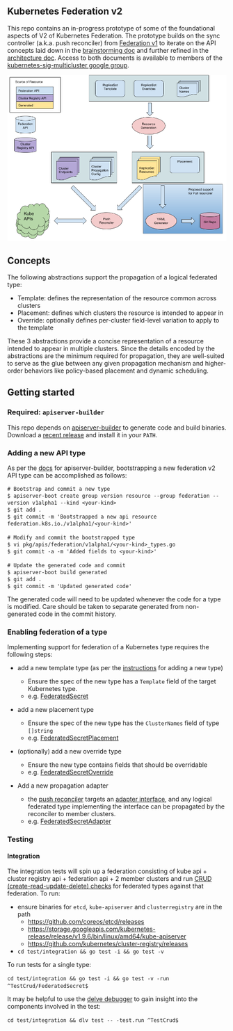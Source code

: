 ## Kubernetes Federation v2

This repo contains an in-progress prototype of some of the
foundational aspects of V2 of Kubernetes Federation.  The prototype
builds on the sync controller (a.k.a. push reconciler) from
[Federation v1](https://github.com/kubernetes/federation/) to iterate
on the API concepts laid down in the [brainstorming
doc](https://docs.google.com/document/d/159cQGlfgXo6O4WxXyWzjZiPoIuiHVl933B43xhmqPEE/edit#)
and further refined in the [architecture
doc](https://docs.google.com/document/d/1ihWETo-zE8U_QNuzw5ECxOWX0Df_2BVfO3lC4OesKRQ/edit#).
Access to both documents is available to members of the
[kubernetes-sig-multicluster google
group](https://groups.google.com/forum/#!forum/kubernetes-sig-multicluster).

<p align="center"><img src="docs/images/propagation.png" width="711"></p>

## Concepts

The following abstractions support the propagation of a logical
federated type:

- Template: defines the representation of the resource common across clusters
- Placement: defines which clusters the resource is intended to appear in
- Override: optionally defines per-cluster field-level variation to apply to the template

These 3 abstractions provide a concise representation of a resource
intended to appear in multiple clusters.  Since the details encoded by
the abstractions are the minimum required for propagation, they are
well-suited to serve as the glue between any given propagation
mechanism and higher-order behaviors like policy-based placement and
dynamic scheduling.

## Getting started

### Required: `apiserver-builder`
This repo depends on
[apiserver-builder](https://github.com/kubernetes-incubator/apiserver-builder)
to generate code and build binaries.  Download a [recent
release](https://github.com/kubernetes-incubator/apiserver-builder/releases)
and install it in your `PATH`.

### Adding a new API type

As per the
[docs](https://github.com/kubernetes-incubator/apiserver-builder/blob/master/docs/tools_user_guide.md#create-an-api-resource)
for apiserver-builder, bootstrapping a new federation v2 API type can be
accomplished as follows:

```
# Bootstrap and commit a new type
$ apiserver-boot create group version resource --group federation --version v1alpha1 --kind <your-kind>
$ git add .
$ git commit -m 'Bootstrapped a new api resource federation.k8s.io./v1alpha1/<your-kind>'

# Modify and commit the bootstrapped type
$ vi pkg/apis/federation/v1alpha1/<your-kind>_types.go
$ git commit -a -m 'Added fields to <your-kind>'

# Update the generated code and commit
$ apiserver-boot build generated
$ git add .
$ git commit -m 'Updated generated code'
```

The generated code will need to be updated whenever the code for a
type is modified. Care should be taken to separate generated from
non-generated code in the commit history.

### Enabling federation of a type

Implementing support for federation of a Kubernetes type requires
the following steps:

 - add a new template type (as per the [instructions](#adding-a-new-type) for adding a new type)
   - Ensure the spec of the new type has a `Template` field of the target Kubernetes type.
   - e.g. [FederatedSecret](https://github.com/kubernetes-sigs/federation-v2/blob/master/pkg/apis/federation/v1alpha1/federatedsecret_types.go#L49)

 - add a new placement type
   - Ensure the spec of the new type has the `ClusterNames` field of type `[]string`
   - e.g. [FederatedSecretPlacement](https://github.com/kubernetes-sigs/federation-v2/blob/master/pkg/apis/federation/v1alpha1/federatedsecretplacement_types.go)

 - (optionally) add a new override type
   - Ensure the new type contains fields that should be overridable
   - e.g. [FederatedSecretOverride](https://github.com/kubernetes-sigs/federation-v2/blob/master/pkg/apis/federation/v1alpha1/federatedsecretoverride_types.go)

 - Add a new propagation adapter
   - the [push
     reconciler](https://github.com/kubernetes-sigs/federation-v2/blob/master/pkg/controller/sync/controller.go)
     targets an [adapter
     interface](https://github.com/kubernetes-sigs/federation-v2/blob/master/pkg/federatedtypes/adapter.go),
     and any logical federated type implementing the interface can be
     propagated by the reconciler to member clusters.
   - e.g. [FederatedSecretAdapter](https://github.com/kubernetes-sigs/federation-v2/blob/master/pkg/federatedtypes/secret.go)

### Testing

#### Integration

The integration tests will spin up a federation consisting of kube
api + cluster registry api + federation api + 2 member clusters and
run [CRUD (create-read-update-delete)
checks](https://github.com/kubernetes-sigs/federation-v2/blob/master/test/integration/crud_test.go)
for federated types against that federation.  To run:

 - ensure binaries for `etcd`, `kube-apiserver` and `clusterregistry` are in the path
   - https://github.com/coreos/etcd/releases
   - https://storage.googleapis.com/kubernetes-release/release/v1.9.6/bin/linux/amd64/kube-apiserver
   - https://github.com/kubernetes/cluster-registry/releases
 - `cd test/integration && go test -i && go test -v`

To run tests for a single type:

``
cd test/integration && go test -i && go test -v -run ^TestCrud/FederatedSecret$
``

It may be helpful to use the [delve
debugger](https://github.com/derekparker/delve) to gain insight into
the components involved in the test:

``
cd test/integration && dlv test -- -test.run ^TestCrud$
``
